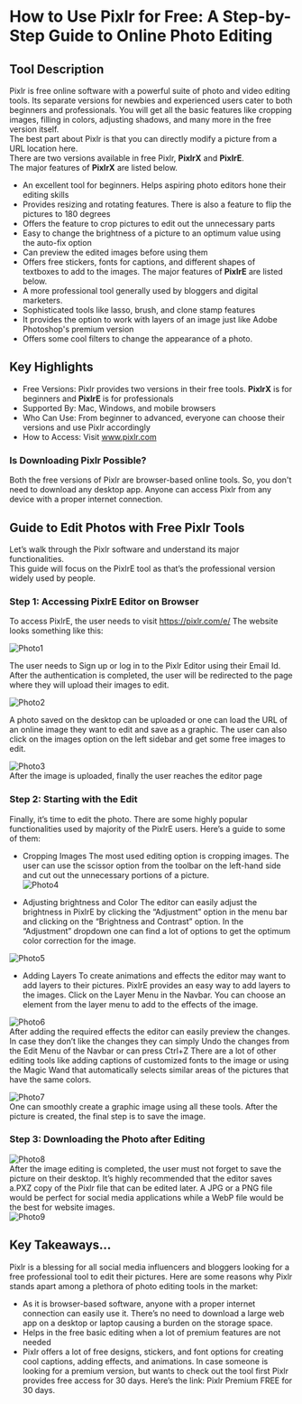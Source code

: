 # How to Use Pixlr for Free: A Step-by-Step Guide to Online Photo Editing
## Tool Description
Pixlr is free online software with a powerful suite of photo and video editing tools. Its separate versions for newbies and experienced users cater to both beginners and professionals.
You will get all the basic features like cropping images, filling in colors, adjusting shadows, and many more in the free version itself. <br/> The best part about Pixlr is that you can directly modify a picture from a URL location here.<br/>
There are two versions available in free Pixlr, **PixlrX** and **PixlrE**. <br/>
The major features of **PixlrX** are listed below. <br/>
-	An excellent tool for beginners. Helps aspiring photo editors hone their editing skills
-	Provides resizing and rotating features. There is also a feature to flip the pictures to 180 degrees
-	Offers the feature to crop pictures to edit out the unnecessary parts
-	Easy to change the brightness of a picture to an optimum value using the auto-fix option
-	Can preview the edited images before using them
-	Offers free stickers, fonts for captions, and different shapes of textboxes to add to the images. 
The major features of **PixlrE** are listed below. <br/>
-	A more professional tool generally used by bloggers and digital marketers.
-	Sophisticated tools like lasso, brush, and clone stamp features
-	It provides the option to work with layers of an image just like Adobe Photoshop's premium version
-	Offers some cool filters to change the appearance of a photo.
## Key Highlights
-	Free Versions: Pixlr provides two versions in their free tools. **PixlrX** is for beginners and **PixlrE** is for professionals
-	Supported By: Mac, Windows, and mobile browsers
-	Who Can Use: From beginner to advanced, everyone can choose their versions and use Pixlr accordingly
-	How to Access: Visit www.pixlr.com
### Is Downloading Pixlr Possible?
Both the free versions of Pixlr are browser-based online tools. So, you don't need to download any desktop app. Anyone can access Pixlr from any device with a proper internet connection.
## Guide to Edit Photos with Free Pixlr Tools
Let’s walk through the Pixlr software and understand its major functionalities.<br/>
This guide will focus on the PixlrE tool as that’s the professional version widely used by people.
### Step 1: Accessing PixlrE Editor on Browser
To access PixlrE, the user needs to visit https://pixlr.com/e/
The website looks something like this:<br/>

 ![Photo1](https://github.com/user-attachments/assets/5fd84970-d718-44fc-99f0-2c978fcc1aab)<br/>

The user needs to Sign up or log in to the Pixlr Editor using their Email Id. After the authentication is completed, the user will be redirected to the page where they will upload their images to edit.<br/>

 ![Photo2](https://github.com/user-attachments/assets/d4372920-0d33-4cd4-a8f7-23c911f881c4)<br/>

A photo saved on the desktop can be uploaded or one can load the URL of an online image they want to edit and save as a graphic. The user can also click on the images option on the left sidebar and get some free images to edit.<br/>
 

![Photo3](https://github.com/user-attachments/assets/fc0b34af-b699-44b7-91ff-3ba71bcf6f30)<br/>
After the image is uploaded, finally the user reaches the editor page

 
### Step 2: Starting with the Edit
Finally, it’s time to edit the photo. There are some highly popular functionalities used by majority of the PixlrE users. Here’s a guide to some of them:
-	Cropping Images
The most used editing option is cropping images. The user can use the scissor option from the toolbar on the left-hand side and cut out the unnecessary portions of a picture.<br/>
 ![Photo4](https://github.com/user-attachments/assets/e8cd1966-375b-4116-82cf-d187d70f783d)<br/>

-	Adjusting brightness and Color
The editor can easily adjust the brightness in PixlrE by clicking the “Adjustment” option in the menu bar and clicking on the “Brightness and Contrast” option. In the “Adjustment” dropdown one can find a lot of options to get the optimum color correction for the image.<br/>

 ![Photo5](https://github.com/user-attachments/assets/391a415d-3d2a-4c7b-812d-ba77d0c5d6af)<br/>

-	Adding Layers
To create animations and effects the editor may want to add layers to their pictures. PixlrE provides an easy way to add layers to the images. 
Click on the Layer Menu in the Navbar. You can choose an element from the layer menu to add to the effects of the image.<br/>

 
![Photo6](https://github.com/user-attachments/assets/c6c2cfe5-021e-4a28-a8fe-14d3aa2c08fc)<br/>
After adding the required effects the editor can easily preview the changes. In case they don’t like the changes they can simply Undo the changes from the Edit Menu of the Navbar or can press Ctrl+Z
There are a lot of other editing tools like adding captions of customized fonts to the image or using the Magic Wand that automatically selects similar areas of the pictures that have the same colors.<br/>

![Photo7](https://github.com/user-attachments/assets/b942e1e3-c61b-496b-b564-ef9c52fd90cb)<br/>
One can smoothly create a graphic image using all these tools. After the picture is created, the final step is to save the image.
### Step 3: Downloading the Photo after Editing
 
![Photo8](https://github.com/user-attachments/assets/83e65a35-9670-426d-8e28-5878cbe8a346)<br/>
After the image editing is completed, the user must not forget to save the picture on their desktop.
It’s highly recommended that the editor saves a.PXZ copy of the Pixlr file that can be edited later. 
A JPG or a PNG file would be perfect for social media applications while a WebP file would be the best for website images.<br/>
![Photo9](https://github.com/user-attachments/assets/ee7f4195-d4e7-4c30-89ca-2a2f6470c222)<br/>
 
## Key Takeaways…

Pixlr is a blessing for all social media influencers and bloggers looking for a free professional tool to edit their pictures. Here are some reasons why Pixlr stands apart among a plethora of photo editing tools in the market:
-	As it is browser-based software, anyone with a proper internet connection can easily use it. There’s no need to download a large web app on a desktop or laptop causing a burden on the storage space.
-	Helps in the free basic editing when a lot of premium features are not needed
-	Pixlr offers a lot of free designs, stickers, and font options for creating cool captions, adding effects, and animations.
In case someone is looking for a premium version, but wants to check out the tool first Pixlr provides free access for 30 days. Here’s the link:  Pixlr Premium FREE for 30 days.



